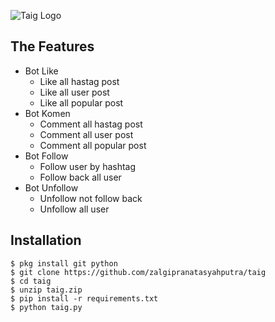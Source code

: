 ![Taig Logo](/Data/TaigLogo.jpg)

## The Features
* Bot Like
  * Like all hastag post
  * Like all user post
  * Like all popular post
* Bot Komen
  * Comment all hastag post
  * Comment all user post
  * Comment all popular post
* Bot Follow
  * Follow user by hashtag
  * Follow back all user
* Bot Unfollow
  * Unfollow not follow back
  * Unfollow all user

## Installation
```
$ pkg install git python
$ git clone https://github.com/zalgipranatasyahputra/taig
$ cd taig
$ unzip taig.zip
$ pip install -r requirements.txt
$ python taig.py
```

